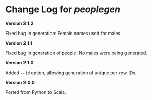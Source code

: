 # Change Log for _peoplegen_

**Version 2.1.2**

Fixed bug in generation: Female names used for males.

**Version 2.1.1**

Fixed bug in generation of people: No males were being generated.

**Version 2.1.0**

Added `--id` option, allowing generation of unique per-row IDs.

**Version 2.0.0**

Ported from Python to Scala.
